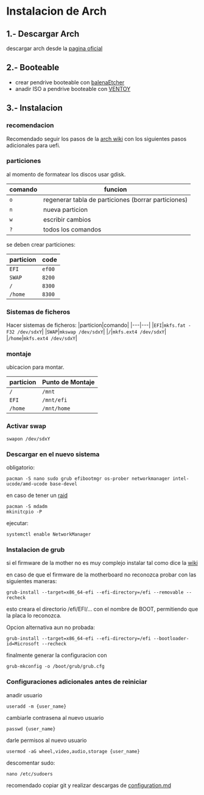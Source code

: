 # Instalacion de Arch

## 1.- Descargar Arch

descargar arch desde la [pagina oficial](https://archlinux.org/)

## 2.- Booteable

- crear pendrive booteable con [balenaEtcher](https://www.balena.io/etcher/)
- anadir ISO a pendrive booteable con [VENTOY](https://www.ventoy.net/en/index.html)

## 3.- Instalacion

### recomendacion

Recomendado seguir los pasos de la [arch wiki](https://wiki.archlinux.org/index.php/installation_guide) con los siguientes pasos adicionales para uefi.

### particiones

al momento de formatear los discos usar gdisk.

|comando|funcion|
|---|---|
|```o```|regenerar tabla de particiones (borrar particiones)|
|```n```|nueva particion|
|```w```|escribir cambios|
|```?```|todos los comandos|

se deben crear particiones:

|particion|code|
|---|---|
|```EFI```|```ef00```|
|```SWAP```|```8200```|
|```/```|```8300```|
|```/home```|```8300```|

### Sistemas de ficheros

Hacer sistemas de ficheros:
|particion|comando|
|---|---|
|```EFI```|```mkfs.fat -F32 /dev/sdxY```|
|```SWAP```|```mkswap /dev/sdxY```|
|```/```|```mkfs.ext4 /dev/sdxY```|
|```/home```|```mkfs.ext4 /dev/sdxY```|

### montaje

ubicacion para montar.

|particion|Punto de Montaje|
|---|---|
|```/```|```/mnt```|
|```EFI```|```/mnt/efi```|
|```/home```|```/mnt/home```|

### Activar swap

```shell
swapon /dev/sdxY
```

### Descargar en el nuevo sistema

obligatorio:

```shell
pacman -S nano sudo grub efibootmgr os-prober networkmanager intel-ucode/amd-ucode base-devel
```

en caso de tener un [raid](https://wiki.archlinux.org/index.php/installation_guide#Initramfs)

```shell
pacman -S mdadm
mkinitcpio -P
```

ejecutar:

```shell
systemctl enable NetworkManager
```

### Instalacion de grub

si el firmware de la mother no es muy complejo instalar tal como dice la [wiki](https://wiki.archlinux.org/index.php/GRUB)

en caso de que el firmware de la motherboard no reconozca probar con las siguientes maneras:

```shell
grub-install --target=x86_64-efi --efi-directory=/efi --removable --recheck
```

esto creara el directorio /efi/EFI/... con el nombre de BOOT, permitiendo que la placa lo reconozca.

Opcion alternativa aun no probada:

```shell
grub-install --target=x86_64-efi --efi-directory=/efi --bootloader-id=Microsoft --recheck
```

finalmente generar la configuracion con

```shell
grub-mkconfig -o /boot/grub/grub.cfg
```

### Configuraciones adicionales antes de reiniciar

anadir usuario

```shell
useradd -m {user_name}
```

cambiarle contrasena al nuevo usuario

```shell
passwd {user_name}
```

darle permisos al nuevo usuario

```shell
usermod -aG wheel,video,audio,storage {user_name}
```

descomentar sudo:

```shell
nano /etc/sudoers
```

recomendado copiar git y realizar descargas de [configuration.md](configuration.md)
